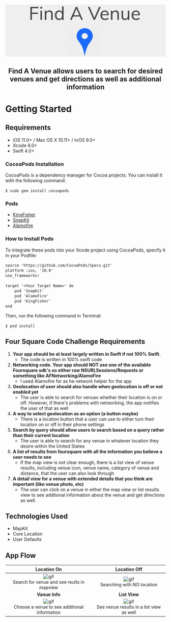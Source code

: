 ![Banner](https://github.com/ncsouvenir/URBN-codesample/blob/master/Gifs/Screen%20Shot%202018-04-16%20at%205.11.34%20PM.png)


## <p align="center"> Find A Venue allows users to search for desired venues and get directions as well as additional information
</p>

# Getting Started

## Requirements
- iOS 11.0+ / Mac OS X 10.11+ / tvOS 9.0+
- Xcode 9.0+
- Swift 4.0+

### CocoaPods Installation
CocoaPods is a dependency manager for Cocoa projects. You can install it with the following command:

`$ sudo gem install cocoapods`

### Pods
- [KingFisher](https://cocoapods.org/pods/Kingfisher)
- [SnapKit](http://snapkit.io/docs)
- [Alamofire](https://cocoapods.org/pods/Alamofire)

### How to Install Pods
To integrate these pods into your Xcode project using CocoaPods, specify it in your Podfile:
```
source 'https://github.com/CocoaPods/Specs.git'
platform :ios, '10.0'
use_frameworks!

target '<Your Target Name>' do
    pod 'SnapKit'
    pod 'AlamoFire'
    pod 'KingFisher'
end
```
Then, run the following command in Terminal:

`$ pod install`

## Four Square Code Challenge Requirements
1. **Your app should be at least largely written in Swift if not 100% Swift.**
    - The code is written in 100% swift code
2. **Networking code. Your app should NOT use one of the available Foursquare sdk's so either raw NSURLSessions/Requests or something like AFNetworking/AlamoFire**
    - I used Alamofire for as he network helper for the app
3. **Geolocation of user should also handle when geolocation is off or not enabled yet**
    - The user is able to search for venues whether their location is on or off. However, if there's problems with networking,       the app notifies the user of that as well
4. **A way to select geolocation as an option (a button maybe)**
    - There is a location button that a user can use to either turn their location on or off in their phone settings
5. **Search by query should allow users to search based on a query rather than their current location**
    - The user is able to search for any venue in whatever location they desire within the United States
6. **A list of results from foursquare with all the information you believe a user needs to see**
    - If the map view is not clear enough, there is a list view of venue results, including venue icon, venue name, category        of venue and distance, that the user can also look through
7. **A detail view for a venue with extended details that you think are important (like venue photo, etc)**
    - The user can click on a venue in either the map view or list results view to see addtional information about the venue            and get directions as well.

## Technologies Used
- MapKit
- Core Location
- User Defaults


## App Flow
**Location On**| **Location Off** |
:---: | :---: | 
![gif](https://github.com/ncsouvenir/URBN-codesample/blob/master/Gifs/searchwithlocation.gif) <br/>Search for venue and see reults in mapview| ![gif](https://github.com/ncsouvenir/URBN-codesample/blob/master/Gifs/nolocationsearch.gif) <br/> Searching with NO location | 
**Vanue Info**| **List View** |
![gif](https://github.com/ncsouvenir/URBN-codesample/blob/master/Gifs/choosevenueseeinfo.gif) <br/>Choose a venue to see additional information | ![gif](https://github.com/ncsouvenir/URBN-codesample/blob/master/Gifs/showinglistview.gif) <br/>See venue results in a list view as well|

